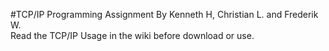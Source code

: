 #TCP/IP Programming Assignment
By Kenneth H, Christian L. and Frederik W.
<br>
Read the TCP/IP Usage in the wiki before download or use.